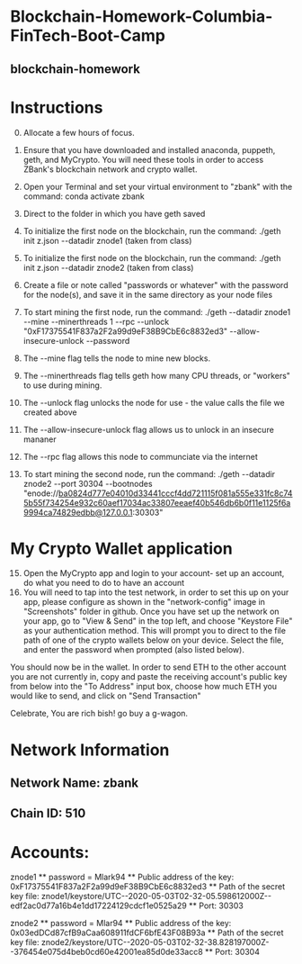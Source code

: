 # Blockchain-Homework-Columbia-FinTech-Boot-Camp

## blockchain-homework
# Instructions
0. Allocate a few hours of focus. 
1. Ensure that you have downloaded and installed anaconda, puppeth, geth, and MyCrypto. You will need these tools in order to access ZBank's blockchain network and crypto wallet.
1. Open your Terminal and set your virtual environment to "zbank" with the command: conda activate zbank
2. Direct to the folder in which you have geth saved
3. To initialize the first node on the blockchain, run the command: ./geth init z.json --datadir znode1 (taken from class)
4. To initialize the first node on the blockchain, run the command: ./geth init z.json --datadir znode2 (taken from class) 


6. Create a file or note called "passwords or whatever" with the password for the node(s), and save it in the same directory as your node files
7. To start mining the first node, run the command: ./geth --datadir znode1 --mine --minerthreads 1 --rpc --unlock "0xF17375541F837a2F2a99d9eF38B9CbE6c8832ed3" --allow-insecure-unlock --password
8. The --mine flag tells the node to mine new blocks.
9. The --minerthreads flag tells geth how many CPU threads, or "workers" to use during mining. 
10. The --unlock flag unlocks the node for use - the  value calls the file we created above
11. The --allow-insecure-unlock flag allows us to unlock in an insecure mananer
12. The --rpc flag allows this node to communciate via the internet
13.  To start mining the second node, run the command: ./geth --datadir znode2 --port 30304 --bootnodes "enode://ba0824d777e04010d33441cccf4dd721115f081a555e331fc8c745b55f734254e932c60aef17034ac33807eeaef40b546db6b0f11e1125f6a9994ca74829edbb@127.0.0.1:30303"

# My Crypto Wallet application

15. Open the MyCrypto app and login to your account- set up an account, do what you need to do to have an account 
16. You will need to tap into the test network, in order to set this up on your app, please configure as shown in the "network-config" image in "Screenshots" folder in github.
Once you have set up the network on your app, go to "View & Send" in the top left, and choose "Keystore File" as your authentication method. This will prompt you to direct to the file path of one of the crypto wallets below on your device. Select the file, and enter the password when prompted (also listed below).

You should now be in the wallet. In order to send ETH to the other account you are not currently in, copy and paste the receiving account's public key from below into the "To Address" input box, choose how much ETH you would like to send, and click on "Send Transaction"

Celebrate, You are rich bish! go buy a g-wagon. 



# Network Information
## Network Name: zbank
## Chain ID: 510

# Accounts:
znode1 ** password = Mlark94 ** Public address of the key: 0xF17375541F837a2F2a99d9eF38B9CbE6c8832ed3 ** Path of the secret key file: znode1/keystore/UTC--2020-05-03T02-32-05.598612000Z--edf2ac0d77a16b4e1dd17224129cdcf1e0525a29 ** Port: 30303

znode2 ** password = Mlar94 ** Public address of the key: 0x03edDCd87cfB9aCaa608911fdCF6bfE43F08B93a ** Path of the secret key file: znode2/keystore/UTC--2020-05-03T02-32-38.828197000Z--376454e075d4beb0cd60e42001ea85d0de33acc8 ** Port: 30304
